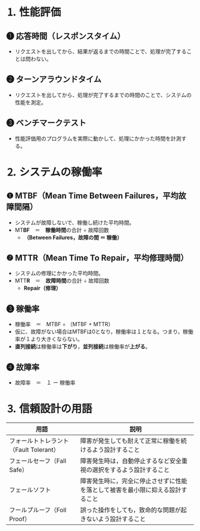 # ⒈ 性能評価
## ❶ 応答時間（レスポンスタイム）
- リクエストを出してから、結果が返るまでの時間ことで、処理が完了することは問わない。

## ❷ ターンアラウンドタイム
- リクエストを出してから、処理が完了するまでの時間のことで、システムの性能を測定。

## ❸ ベンチマークテスト
- 性能評価用のプログラムを実際に動かして、処理にかかった時間を計測する。

# ⒉ システムの稼働率
## ❶ MTBF（Mean Time Between Failures，平均故障間隔）
- システムが故障しないで、稼働し続けた平均時間。
- MT**BF**　＝　**稼働時間**の合計 ÷ 故障回数
    - **（**Between Failures，故障の間 ＝ 稼働**）**

## ❷ MTTR（Mean Time To Repair，平均修理時間）
- システムの修理にかかった平均時間。
- MTT**R**　＝　**故障時間**の合計 ÷ 故障回数
    - **Repair（修理）**

## ❸ 稼働率
- 稼働率　＝　MTBF ÷ （MTBF + MTTR）
- 仮に、故障がない場合はMTBFは0となり，稼働率は１となる。つまり，稼働率が１より大きくならない。
- **直列接続**は稼働率は**下がり**，**並列接続**は稼働率が**上がる**。

## ❹ 故障率
- 故障率　＝　１ ー 稼働率

# ⒊ 信頼設計の用語
| 用語 | 説明 |
| --- | --- |
| フォールトトレラント（Fault Tolerant） | 障害が発生しても耐えて正常に稼働を続けるよう設計すること |
| フェールセーフ（Fall Safe） | 障害発生時は，自動停止するなど安全重視の選択をするよう設計すること |
| フェールソフト | 障害発生時に，完全に停止させずに性能を落として被害を最小限に抑える設計すること |
| フールプルーフ（Foll Proof） | 誤った操作をしても，致命的な問題が起きないよう設計すること |
